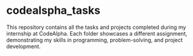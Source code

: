 # codealspha_tasks
This repository contains all the tasks and projects completed during my internship at CodeAlpha. Each folder showcases a different assignment, demonstrating my skills in programming, problem-solving, and project development.
